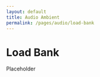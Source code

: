 ```yaml
---
layout: default
title: Audio Ambient
permalink: /pages/audio/load-bank
---
```

# Load Bank

Placeholder